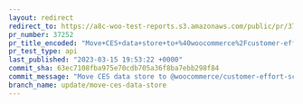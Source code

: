 ```yaml
---
layout: redirect
redirect_to: https://a8c-woo-test-reports.s3.amazonaws.com/public/pr/37252/api/index.html
pr_number: 37252
pr_title_encoded: "Move+CES+data+store+to+%40woocommerce%2Fcustomer-effort-score"
pr_test_type: api
last_published: "2023-03-15 19:53:22 +0000"
commit_sha: 63ec7108fba975e70cdb705a36f8ba7ebb298f84
commit_message: "Move CES data store to @woocommerce/customer-effort-score"
branch_name: update/move-ces-data-store
---
```


